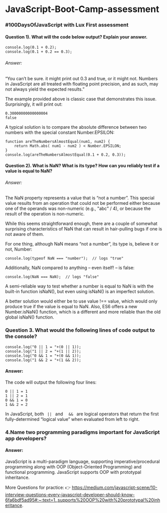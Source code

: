 # JavaScript-Boot-Camp-assessment 


### #100DaysOfJavaScript with Lux First assessment


#### Question 1). What will the code below output? Explain your answer.

```
console.log(0.1 + 0.2);
console.log(0.1 + 0.2 == 0.3);
```

###### Answer:

<p>
 “You can’t be sure. it might print out 0.3 and true, or it might not. Numbers in JavaScript are all treated with floating point precision, and as such, may not always yield the expected results.” </p>

<p> The example provided above is classic case that demonstrates this issue. Surprisingly, it will print out: </p>

```
0.30000000000000004
false
```

<p> A typical solution is to compare the absolute difference between two numbers with the special constant Number.EPSILON: </p>



```
function areTheNumbersAlmostEqual(num1, num2) {
	return Math.abs( num1 - num2 ) < Number.EPSILON;
}
console.log(areTheNumbersAlmostEqual(0.1 + 0.2, 0.3));
```


#### Question 2). What is NaN? What is its type? How can you reliably test if a value is equal to NaN?

###### Answer:
<p> The NaN property represents a value that is “not a number”. This special value results from an operation that could not be performed either because one of the operands was non-numeric (e.g., "abc" / 4), or because the result of the operation is non-numeric.</p>

<p> While this seems straightforward enough, there are a couple of somewhat surprising characteristics of NaN that can result in hair-pulling bugs if one is not aware of them. </p>

<p> For one thing, although NaN means “not a number”, its type is, believe it or not, Number: </p>


```
console.log(typeof NaN === "number");  // logs "true"
```

<p> Additionally, NaN compared to anything – even itself! – is false: </p>

```
console.log(NaN === NaN);  // logs "false"
```

<p> A semi-reliable way to test whether a number is equal to NaN is with the built-in function isNaN(), but even using isNaN() is an imperfect solution.</p>

<p> A better solution would either be to use value !== value, which would only produce true if the value is equal to NaN. Also, ES6 offers a new Number.isNaN() function, which is a different and more reliable than the old global isNaN() function. </p>



### Question 3. What would the following lines of code output to the console?


```
console.log("0 || 1 = "+(0 || 1));
console.log("1 || 2 = "+(1 || 2));
console.log("0 && 1 = "+(0 && 1));
console.log("1 && 2 = "+(1 && 2));
```

#### Answer:

The code will output the following four lines:

```
0 || 1 = 1
1 || 2 = 1
0 && 1 = 0
1 && 2 = 2

```

<p> In JavaScript, both <code> || </code> and <code>  && </code> are logical operators that return the first fully-determined “logical value” when evaluated from left to right. </p>


### 4.Name two programming paradigms important for JavaScript app developers?


#### Answer:

<p>JavaScript is a multi-paradigm language, supporting imperative/procedural programming along with OOP (Object-Oriented Programming) and functional programming. JavaScript supports OOP with prototypal inheritance.</p>

 More Questions for practice: 👉 https://medium.com/javascript-scene/10-interview-questions-every-javascript-developer-should-know-6fa6bdf5ad95#:~:text=1.,supports%20OOP%20with%20prototypal%20inheritance.
 


<p>
 <img scr = "https://github.com/HarunHM/JavaScript-Boot-Camp-assessment-/blob/master/add.png"> 
</p>


